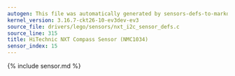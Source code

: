 ```yaml
---
autogen: This file was automatically generated by sensors-defs-to-markdown.py
kernel_version: 3.16.7-ckt26-10-ev3dev-ev3
source_file: drivers/lego/sensors/nxt_i2c_sensor_defs.c
source_line: 315
title: HiTechnic NXT Compass Sensor (NMC1034)
sensor_index: 15
---
```


{% include sensor.md %}
